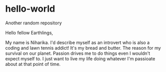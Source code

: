 # hello-world
Another random repository


Hello fellow Earthlings,

My name is Niharika. I'd describe myself as an introvert who is also a coding and lawn tennis addict! It's my bread and butter. The reason for my survival on our planet. Passion drives me to do things even I wouldn't expect myself to. I just want to live my life doing whatever I'm passioate about at that point of time.
